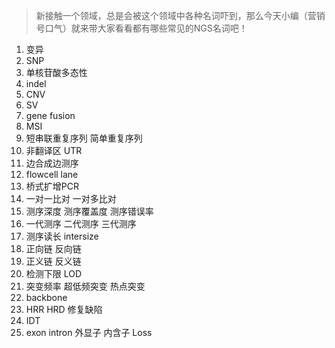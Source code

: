 > 新接触一个领域，总是会被这个领域中各种名词吓到，那么今天小编（营销号口气）就来带大家看看都有哪些常见的NGS名词吧！
>

1. 变异
2. SNP 
3. 单核苷酸多态性
4. indel
5. CNV
6. SV
7. gene fusion
8. MSI
9. 短串联重复序列 简单重复序列
10. 非翻译区 UTR
11. 边合成边测序
12. flowcell lane
13. 桥式扩增PCR
14. 一对一比对 一对多比对
15. 测序深度 测序覆盖度 测序错误率
16. 一代测序 二代测序 三代测序
17. 测序读长 intersize
18. 正向链 反向链
19. 正义链 反义链
20. 检测下限 LOD
21. 突变频率 超低频突变 热点突变
22. backbone
23. HRR HRD 修复缺陷
24. IDT
25. exon intron 外显子 内含子 Loss